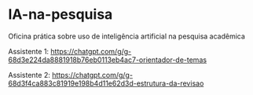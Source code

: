 # IA-na-pesquisa
Oficina prática sobre uso de inteligência artificial na pesquisa acadêmica


Assistente 1: https://chatgpt.com/g/g-68d3e224da8881918b76eb0113eb4ac7-orientador-de-temas

Assistente 2: https://chatgpt.com/g/g-68d3f4ca883c81919e198b4d11e62d3d-estrutura-da-revisao
